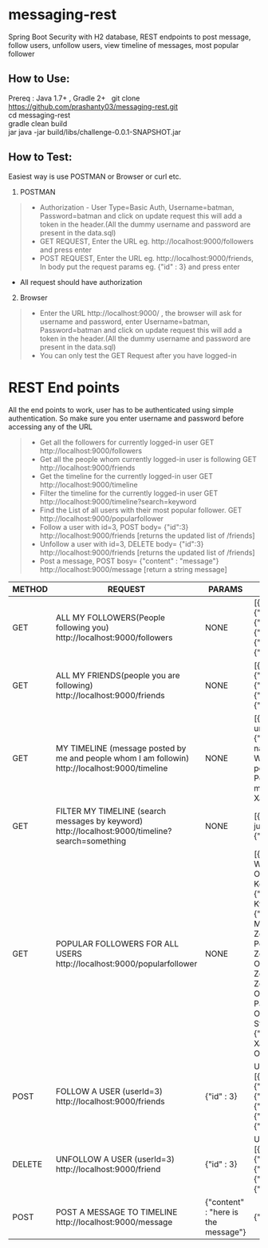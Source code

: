 # messaging-rest  
Spring Boot Security with H2 database, REST endpoints to post message, follow users, unfollow users, view timeline of messages, most popular follower 

## How to Use:  
Prereq : Java 1.7+ , Gradle 2+  
git clone https://github.com/prashanty03/messaging-rest.git  
cd messaging-rest  
gradle clean build  
jar java -jar build/libs/challenge-0.0.1-SNAPSHOT.jar  

## How to Test:
Easiest way is use POSTMAN or Browser or curl etc.
1. POSTMAN  
  > * Authorization - User Type=Basic Auth, Username=batman, Password=batman and click on update request this will add a token in the header.(All the dummy username and password are present in the data.sql)
  > * GET REQUEST, Enter the URL eg. http://localhost:9000/followers and press enter  
  > * POST REQUEST, Enter the URL eg. http://localhost:9000/friends, In body put the request params eg. {"id" : 3} and press enter  
  * All request should have authorization  
  
2. Browser
  > * Enter the URL http://localhost:9000/ , the browser will ask for username and password, enter Username=batman, Password=batman and click on update request this will add a token in the header.(All the dummy username and password are present in the data.sql)  
  > * You can only test the GET Request after you have logged-in
  

# REST End points
All the end points to work, user has to be authenticated using simple authentication. So make sure you enter username and password before accessing any of the URL

> * Get all the followers for currently logged-in user GET http://localhost:9000/followers  
> * Get all the people whom currently logged-in user is following GET http://localhost:9000/friends  
> * Get the timeline for the currently logged-in user  GET http://localhost:9000/timeline  
> * Filter the timeline for the currently logged-in user GET http://localhost:9000/timeline?search=keyword  
> * Find the List of all users with their most popular follower. GET http://localhost:9000/popularfollower  
> * Follow a user with id=3, POST body= {"id":3} http://localhost:9000/friends [returns the updated list of /friends]  
> * Unfollow a user with id=3, DELETE body= {"id":3} http://localhost:9000/friends [returns the updated list of /friends]  
> * Post a message, POST bosy= {"content" : "message"} http://localhost:9000/message [return a string message]  




METHOD    |REQUEST                               |PARAMS                 | RESPONSE                                      |
----------|--------------------------------------|-----------------------|------------------------------------------------
GET | ALL MY FOLLOWERS(People following you)  http://localhost:9000/followers | NONE                      | [{"id":10,"handle":"profx","name":"Charles Xavier"},{"id":8,"handle":"spiderman","name":"Peter Parker"},{"id":5,"handle":"alfred","name":"Alfred Pennyworth"},{"id":3,"handle":"catwoman","name":"Selina Kyle"},{"id":6,"handle":"dococ","name":"Otto Octavius"},{"id":9,"handle":"ironman","name":"Tony Stark"}] |  
GET | ALL MY FRIENDS(people you are following)  http://localhost:9000/friends | NONE | [{"id":8,"handle":"spiderman","name":"Peter Parker"},{"id":10,"handle":"profx","name":"Charles Xavier"},{"id":5,"handle":"alfred","name":"Alfred Pennyworth"},{"id":4,"handle":"daredevil","name":"Matt Murdock"},{"id":2,"handle":"superman","name":"Clark Kent"}]|
GET | MY TIMELINE (message posted by me and people whom I am followin)  http://localhost:9000/timeline | NONE |[{"content":"Cras convallis convallis dolor. Quisque tincidunt pede ac urna. Ut","user":{"id":2,"handle":"superman","name":"Clark Kent"}},{"content":"sociis natoque penatibus et magnis dis parturient montes, nascetur ridiculus","user":{"id":1,"handle":"batman","name":"Bruce Wayne"}},{"content":"cubilia Curae; Donec tincidunt. Donec vitae erat vel pede blandit","user":{"id":5,"handle":"alfred","name":"Alfred Pennyworth"}},{"content":"libero. Proin sed turpis nec mauris blandit mattis. Cras eget","user":{"id":10,"handle":"profx","name":"Charles Xavier"}}] |
GET | FILTER MY TIMELINE (search messages by keyword) http://localhost:9000/timeline?search=something | NONE | [{"content":"Some men aren't looking for something logical, some men just want to watch the world burn.","user":{"id":5,"handle":"alfred","name":"Alfred Pennyworth"}}]|
GET | POPULAR FOLLOWERS FOR ALL USERS http://localhost:9000/popularfollower | NONE | [{"id":1,"handle":"batman","name":"Bruce Wayne","followerId":6,"followerHandle":"dococ","followerName":"Otto Octavius"},{"id":2,"handle":"superman","name":"Clark Kent","followerId":7,"followerHandle":"zod","followerName":"Dru-Zod"},{"id":3,"handle":"catwoman","name":"Selina Kyle","followerId":7,"followerHandle":"zod","followerName":"Dru-Zod"},{"id":4,"handle":"daredevil","name":"Matt Murdock","followerId":7,"followerHandle":"zod","followerName":"Dru-Zod"},{"id":5,"handle":"alfred","name":"Alfred Pennyworth","followerId":7,"followerHandle":"zod","followerName":"Dru-Zod"},{"id":6,"handle":"dococ","name":"Otto Octavius","followerId":7,"followerHandle":"zod","followerName":"Dru-Zod"},{"id":7,"handle":"zod","name":"Dru-Zod","followerId":6,"followerHandle":"dococ","followerName":"Otto Octavius"},{"id":8,"handle":"spiderman","name":"Peter Parker","followerId":6,"followerHandle":"dococ","followerName":"Otto Octavius"},{"id":9,"handle":"ironman","name":"Tony Stark","followerId":7,"followerHandle":"zod","followerName":"Dru-Zod"},{"id":10,"handle":"profx","name":"Charles Xavier","followerId":6,"followerHandle":"dococ","followerName":"Otto Octavius"}]|
POST | FOLLOW A USER (userId=3) http://localhost:9000/friends | {"id" : 3} | Updated List of Users(includes the new entry)[{"id":8,"handle":"spiderman","name":"Peter Parker"},{"id":10,"handle":"profx","name":"Charles Xavier"},{"id":5,"handle":"alfred","name":"Alfred Pennyworth"},{"id":4,"handle":"daredevil","name":"Matt Murdock"},{"id":2,"handle":"superman","name":"Clark Kent"},{"id":3,"handle":"catwoman","name":"Selina Kyle"}] |
DELETE | UNFOLLOW A USER (userId=3) http://localhost:9000/friend | {"id" : 3} | Updated List of Users(removes the userId passed) [{"id":8,"handle":"spiderman","name":"Peter Parker"},{"id":10,"handle":"profx","name":"Charles Xavier"},{"id":5,"handle":"alfred","name":"Alfred Pennyworth"},{"id":4,"handle":"daredevil","name":"Matt Murdock"},{"id":2,"handle":"superman","name":"Clark Kent"}]|
POST | POST A MESSAGE TO TIMELINE http://localhost:9000/message | {"content" : "here is the message"} | {"httpCode":"200","message":"Message posted to your timeline"}

